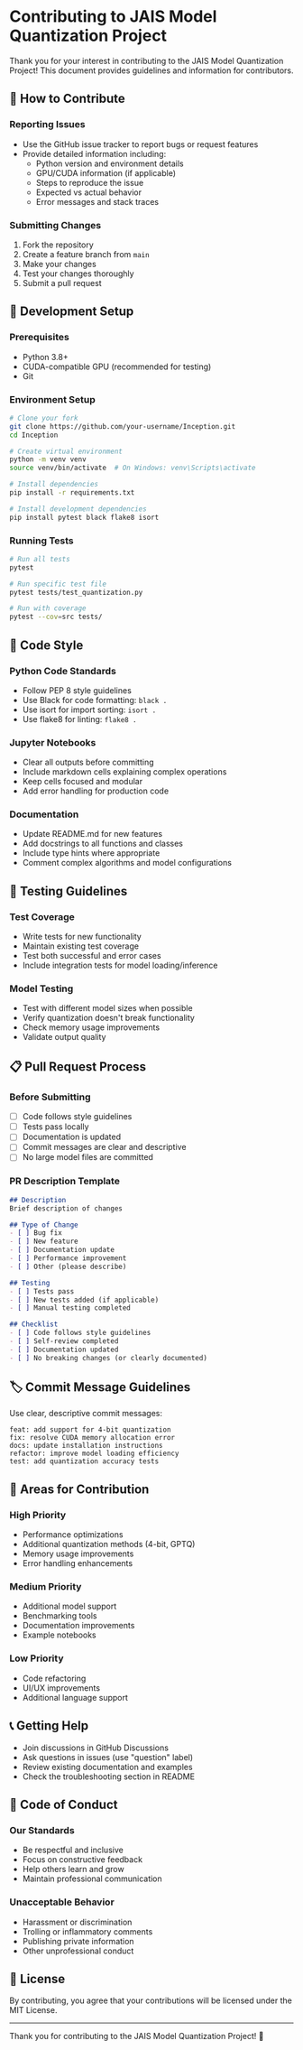# Contributing to JAIS Model Quantization Project

Thank you for your interest in contributing to the JAIS Model Quantization Project! This document provides guidelines and information for contributors.

## 🤝 How to Contribute

### Reporting Issues
- Use the GitHub issue tracker to report bugs or request features
- Provide detailed information including:
  - Python version and environment details
  - GPU/CUDA information (if applicable)
  - Steps to reproduce the issue
  - Expected vs actual behavior
  - Error messages and stack traces

### Submitting Changes
1. Fork the repository
2. Create a feature branch from `main`
3. Make your changes
4. Test your changes thoroughly
5. Submit a pull request

## 🔧 Development Setup

### Prerequisites
- Python 3.8+
- CUDA-compatible GPU (recommended for testing)
- Git

### Environment Setup
```bash
# Clone your fork
git clone https://github.com/your-username/Inception.git
cd Inception

# Create virtual environment
python -m venv venv
source venv/bin/activate  # On Windows: venv\Scripts\activate

# Install dependencies
pip install -r requirements.txt

# Install development dependencies
pip install pytest black flake8 isort
```

### Running Tests
```bash
# Run all tests
pytest

# Run specific test file
pytest tests/test_quantization.py

# Run with coverage
pytest --cov=src tests/
```

## 📝 Code Style

### Python Code Standards
- Follow PEP 8 style guidelines
- Use Black for code formatting: `black .`
- Use isort for import sorting: `isort .`
- Use flake8 for linting: `flake8 .`

### Jupyter Notebooks
- Clear all outputs before committing
- Include markdown cells explaining complex operations
- Keep cells focused and modular
- Add error handling for production code

### Documentation
- Update README.md for new features
- Add docstrings to all functions and classes
- Include type hints where appropriate
- Comment complex algorithms and model configurations

## 🧪 Testing Guidelines

### Test Coverage
- Write tests for new functionality
- Maintain existing test coverage
- Test both successful and error cases
- Include integration tests for model loading/inference

### Model Testing
- Test with different model sizes when possible
- Verify quantization doesn't break functionality
- Check memory usage improvements
- Validate output quality

## 📋 Pull Request Process

### Before Submitting
- [ ] Code follows style guidelines
- [ ] Tests pass locally
- [ ] Documentation is updated
- [ ] Commit messages are clear and descriptive
- [ ] No large model files are committed

### PR Description Template
```markdown
## Description
Brief description of changes

## Type of Change
- [ ] Bug fix
- [ ] New feature
- [ ] Documentation update
- [ ] Performance improvement
- [ ] Other (please describe)

## Testing
- [ ] Tests pass
- [ ] New tests added (if applicable)
- [ ] Manual testing completed

## Checklist
- [ ] Code follows style guidelines
- [ ] Self-review completed
- [ ] Documentation updated
- [ ] No breaking changes (or clearly documented)
```

## 🏷️ Commit Message Guidelines

Use clear, descriptive commit messages:
```
feat: add support for 4-bit quantization
fix: resolve CUDA memory allocation error
docs: update installation instructions
refactor: improve model loading efficiency
test: add quantization accuracy tests
```

## 🌟 Areas for Contribution

### High Priority
- Performance optimizations
- Additional quantization methods (4-bit, GPTQ)
- Memory usage improvements
- Error handling enhancements

### Medium Priority
- Additional model support
- Benchmarking tools
- Documentation improvements
- Example notebooks

### Low Priority
- Code refactoring
- UI/UX improvements
- Additional language support

## 📞 Getting Help

- Join discussions in GitHub Discussions
- Ask questions in issues (use "question" label)
- Review existing documentation and examples
- Check the troubleshooting section in README

## 🎯 Code of Conduct

### Our Standards
- Be respectful and inclusive
- Focus on constructive feedback
- Help others learn and grow
- Maintain professional communication

### Unacceptable Behavior
- Harassment or discrimination
- Trolling or inflammatory comments
- Publishing private information
- Other unprofessional conduct

## 📄 License

By contributing, you agree that your contributions will be licensed under the MIT License.

---

Thank you for contributing to the JAIS Model Quantization Project! 🚀
